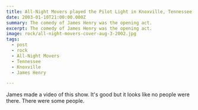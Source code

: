 ```yaml
---
title: All-Night Movers played the Pilot Light in Knoxville, Tennessee.
date: 2003-01-10T21:00:00.000Z
summary: The comedy of James Henry was the opening act.
excerpt: The comedy of James Henry was the opening act.
image: rock/all-night-movers-cover-aug-3-2002.jpg
tags:
  - post
  - rock
  - All-Night Movers
  - Tennessee
  - Knoxville
  - James Henry

---
```


James made a video of this show. It's good but it looks like no people were there. There were some people.